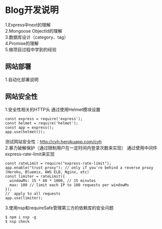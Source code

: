 # Blog开发说明
1.Express中next的理解<br>
2.Mongoose ObjectId的理解<br>
3.数据库设计（category、tag）<br>
4.Promise的理解<br>
5.做项目过程中学到的经验<br>

## 网站部署<br>
1.自动化部署说明<br>

## 网站安全性<br>
1.安全性相关的HTTP头
通过使用Helmet模块设置<br>
```node
const express = require('express');  
const helmet = require('helmet');
const app = express();
app.use(helmet());
```
测试网站安全性：http://cyh.herokuapp.com/cyh<br>
2.暴力破解保护（通过限制用户在一定时间内登录次数来实现）
通过使用中间件express-rate-limit来实现<br>
```node
const rateLimit = require("express-rate-limit");
app.enable("trust proxy"); // only if you're behind a reverse proxy (Heroku, Bluemix, AWS ELB, Nginx, etc)
const limiter = rateLimit({
  windowMs: 15 * 60 * 1000, // 15 minutes
  max: 100 // limit each IP to 100 requests per windowMs
});
//  apply to all requests
app.use(limiter);
```
3.使用nsp和requireSafe管理第三方的依赖库的安全问题
```node
$ npm i nsp -g
$ nsp check
```

